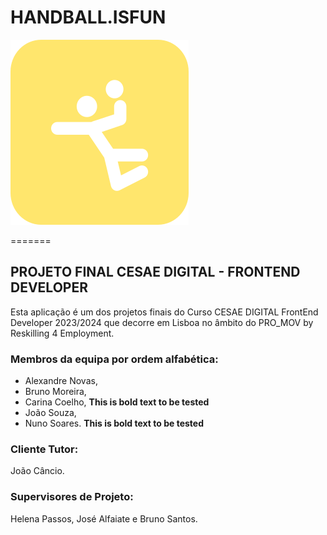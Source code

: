 # HANDBALL.ISFUN

![react HANDBALL.ISFUN](/proj/src/assets/images/logo_hb01.png 'Handball.isfun')

=======
## PROJETO FINAL CESAE DIGITAL - FRONTEND DEVELOPER 
Esta aplicação é um dos projetos finais do Curso CESAE DIGITAL FrontEnd Developer 2023/2024 que decorre em Lisboa no âmbito do PRO_MOV by Reskilling 4 Employment.

### Membros da equipa por ordem alfabética: 
- Alexandre Novas, 
- Bruno Moreira, 
- Carina Coelho, **This is bold text to be tested**
- João Souza, 
- Nuno Soares. **This is bold text to be tested**

### Cliente Tutor: 
João Câncio. 

### Supervisores de Projeto: 
Helena Passos, José Alfaiate e Bruno Santos.


